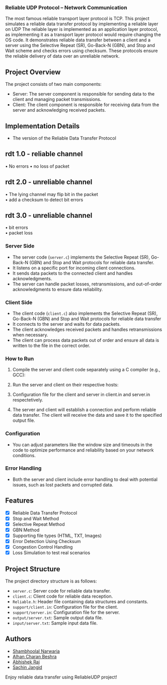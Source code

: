 ### Reliable UDP Protocol – Network Communication
The most famous reliable transport layer protocol is TCP. This project simulates a reliable data transfer protocol by implementing a reliable layer on UDP
The reliable layer is implemented as an application layer protocol, as implementing it as a transport layer protocol would require changing the OS code. It
demonstrates reliable data transfer between a client and a server using the Selective Repeat (SR), Go-Back-N (GBN), and Stop and Wait scheme and checks 
errors using checksum. These protocols ensure the reliable delivery of data over an unreliable network.

## Project Overview

The project consists of two main components:
- Server: The server component is responsible for sending data to the client and managing packet transmissions.
- Client: The client component is responsible for receiving data from the server and acknowledging received packets.

## Implementation Details

- The version of the Reliable Data Transfer Protocol
## rdt 1.0 - reliable channel
•	No errors 
•	no loss of packet  

## rdt 2.0 - unreliable channel
•	The lying channel may flip bit in the packet          
•	add a checksum to detect bit errors

## rdt 3.0 - unreliable channel
•	bit errors               
•	packet loss             

### Server Side
- The server code (`server.c`) implements the Selective Repeat (SR), Go-Back-N (GBN) and Stop and Wait protocols for reliable data transfer.
- It listens on a specific port for incoming client connections.
- It sends data packets to the connected client and handles acknowledgments.
- The server can handle packet losses, retransmissions, and out-of-order acknowledgments to ensure data reliability.

### Client Side
- The client code (`client.c`) also implements the Selective Repeat (SR), Go-Back-N (GBN) and Stop and Wait protocols for reliable data transfer
- It connects to the server and waits for data packets.
- The client acknowledges received packets and handles retransmissions when necessary.
- The client can process data packets out of order and ensure all data is written to the file in the correct order.

### How to Run

1. Compile the server and client code separately using a C compiler (e.g., GCC):

2. Run the server and client on their respective hosts:

3. Configuration file for the client and server in client.in and server.in respectetively. 

4. The server and client will establish a connection and perform reliable data transfer. The client will receive the data and save it to the
   specified output file.

### Configuration
- You can adjust parameters like the window size and timeouts in the code to optimize performance and reliability based on your network conditions.

### Error Handling
- Both the server and client include error handling to deal with potential issues, such as lost packets and corrupted data.

## Features
- [x] Reliable Data Transfer Protocol
- [x] Stop and Wait Method
- [x] Selective Repeat Method
- [x] GBN Method
- [x] Supporting file types (HTML, TXT, Images)
- [x] Error Detection Using Checksum
- [x] Congestion Control Handling
- [x] Loss Simulation to test real scenarios

## Project Structure

The project directory structure is as follows:
- `server.c`: Server code for reliable data transfer.
- `client.c`: Client code for reliable data reception.
- `Reliable.h`: Header file containing data structures and constants.
- `support/client.in`: Configuration file for the client.
- `support/server.in`: Configuration file for the server.
- `output/server.txt`: Sample output data file.
- `input/server.txt`: Sample input data file.


## Authors

- [Shambhoolal Narwaria](https://github.com/mr-narwaria)
- [Alhan Charan Beshra](https://github.com/ezio2605)
- [Abhishek Raj](https://github.com/Abhi9708bittu)
- [Sachin Jangid](https://github.com/sachin_jangid)

Enjoy reliable data transfer using ReliableUDP project!

